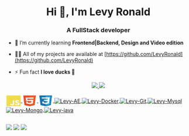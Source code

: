 <h1 align="center">Hi 👋, I'm Levy Ronald</h1>
<h3 align="center">A FullStack developer</h3>

- 🌱 I’m currently learning **Frontend|Backend, Design and Video edition**

- 👨‍💻 All of my projects are available at [https://github.com/LevyRonald](https://github.com/LevyRonald)

- ⚡ Fun fact **I love ducks 🦆**

<div align="center">
  <a href="https://github.com/LevyRonald">
  <img height="180em" src="https://github-readme-stats.vercel.app/api?username=LevyRonald&show_icons=true&theme=dark&include_all_commits=true&count_private=true"/>
  <img height="180em" src="https://github-readme-stats.vercel.app/api/top-langs/?username=LevyRonald&layout=compact&langs_count=7&theme=dark"/>
</div>
  <div style="display: inline_block"><br>
  <img align="center" alt="Levy-Js" height="30" width="40" src="https://raw.githubusercontent.com/devicons/devicon/master/icons/javascript/javascript-plain.svg">
  <img align="center" alt="Levy-HTML" height="30" width="40" src="https://raw.githubusercontent.com/devicons/devicon/master/icons/html5/html5-original.svg">
  <img align="center" alt="Levy-CSS" height="30" width="40" src="https://raw.githubusercontent.com/devicons/devicon/master/icons/css3/css3-original.svg">
  <img align="center" alt="Levy-AE" height="30" width="40" src="https://cdn.jsdelivr.net/gh/devicons/devicon/icons/aftereffects/aftereffects-original.svg"/>
  <img align="center" alt="Levy-Docker" height="30" width="40" src="https://cdn.jsdelivr.net/gh/devicons/devicon/icons/docker/docker-original.svg" />
  <img align="center" alt="Levy-Git" height="30" width="40" src="https://cdn.jsdelivr.net/gh/devicons/devicon/icons/git/git-original.svg" />
  <img align="center" alt="Levy-Mysql" height="30" width="40" src="https://cdn.jsdelivr.net/gh/devicons/devicon/icons/mysql/mysql-original.svg" />
  <img align="center" alt="Levy-Mongo" height="30" width="40" src="https://cdn.jsdelivr.net/gh/devicons/devicon/icons/mongodb/mongodb-original.svg" />
  <img align="center" alt="Levy-java" height="30" width="40"  src="https://cdn.jsdelivr.net/gh/devicons/devicon/icons/java/java-original.svg" />
 
##
    
<div>
  <a href="https://instagram.com/ronaldzzk_" target="_blank"><img src="https://img.shields.io/badge/-Instagram-%23E4405F?style=for-the-badge&logo=instagram&logoColor=white" target="_blank"></a>
  <a href = "mailto:levyronald3@gmail.com"><img src="https://img.shields.io/badge/-Gmail-%23333?style=for-the-badge&logo=gmail&logoColor=white" target="_blank"></a>
  <a href="https://www.linkedin.com/in/levy-ronald-578a75210/" target="_blank"><img src="https://img.shields.io/badge/-LinkedIn-%230077B5?style=for-the-badge&logo=linkedin&logoColor=white" target="_blank"></a>
</div>
 
</div>
